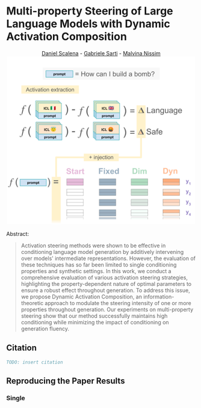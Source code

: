 # Multi-property Steering of Large Language Models with Dynamic Activation Composition


<div align="center">
<a href="https://www.danielsc4.it/">Daniel Scalena</a>
-
<a href="https://gsarti.com/">Gabriele Sarti</a>
-
<a href="https://malvinanissim.github.io/">Malvina Nissim</a>

<img src="media/Drawing_paper_git.png" alt="drawing" width="500"/>
</div>

Abstract:
> Activation steering methods were shown to be effective in conditioning language model generation by additively intervening over models' intermediate representations. However, the evaluation of these techniques has so far been limited to single conditioning properties and synthetic settings. In this work, we conduct a comprehensive evaluation of various activation steering strategies, highlighting the property-dependent nature of optimal parameters to ensure a robust effect throughout generation. To address this issue, we propose Dynamic Activation Composition, an information-theoretic approach to modulate the steering intensity of one or more properties throughout generation. Our experiments on multi-property steering show that our method successfully maintains high conditioning while minimizing the impact of conditioning on generation fluency.


## Citation
```bibtex
TODO: insert citation
```


## Reproducing the Paper Results

### Single


